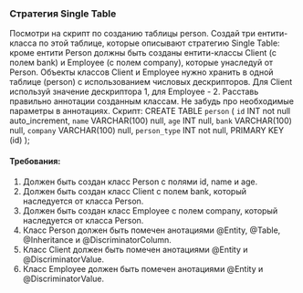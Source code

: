 
### Стратегия Single Table

Посмотри на скрипт по созданию таблицы person. Создай три ентити-класса по этой таблице, которые описывают стратегию
Single Table: кроме ентити Person должны быть созданы ентити-классы Client (с полем bank) и Employee (с полем company),
которые унаследуй от Person. Объекты классов Client и Employee нужно хранить в одной таблице (person) с использованием
числовых дескрипторов. Для Client используй значение дескриптора 1, для Employee - 2.
Расставь правильно аннотации созданным классам. Не забудь про необходимые параметры в аннотациях.
Скрипт:
CREATE TABLE `person`
(
`id`        INT             not null    auto_increment,
`name`      VARCHAR(100)    null,
`age`       INT             null,
`bank`      VARCHAR(100)    null,
`company`   VARCHAR(100)    null,
`person_type` INT           not null,
PRIMARY KEY (id)
);


#### Требования:
1.	Должен быть создан класс Person с полями id, name и age.
2.	Должен быть создан класс Client с полем bank, который наследуется от класса Person.
3.	Должен быть создан класс Employee с полем company, который наследуется от класса Person.
4.	Класс Person должен быть помечен анотациями @Entity, @Table, @Inheritance и @DiscriminatorColumn.
5.	Класс Client должен быть помечен анотациями @Entity и @DiscriminatorValue.
6.	Класс Employee должен быть помечен анотациями @Entity и @DiscriminatorValue.
